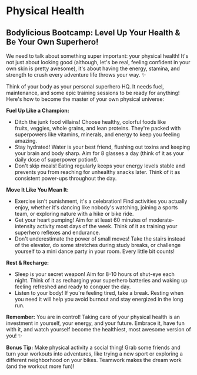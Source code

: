 <!-- ["Health", "Wellbeing", "Confidence"] -->

# Physical Health

## Bodylicious Bootcamp: Level Up Your Health & Be Your Own Superhero!

We need to talk about something super important: your physical health! It's not just about looking good (although, let's be real, feeling confident in your own skin is pretty awesome), it's about having the energy, stamina, and strength to crush every adventure life throws your way. ✨

Think of your body as your personal superhero HQ. It needs fuel, maintenance, and some epic training sessions to be ready for anything! Here's how to become the master of your own physical universe:

**Fuel Up Like a Champion:**

- Ditch the junk food villains! Choose healthy, colorful foods like fruits, veggies, whole grains, and lean proteins. They're packed with superpowers like vitamins, minerals, and energy to keep you feeling amazing.
- Stay hydrated! Water is your best friend, flushing out toxins and keeping your brain and body sharp. Aim for 8 glasses a day (think of it as your daily dose of superpower potion!).
- Don't skip meals! Eating regularly keeps your energy levels stable and prevents you from reaching for unhealthy snacks later. Think of it as consistent power-ups throughout the day.

**Move It Like You Mean It:**

- Exercise isn't punishment, it's a celebration! Find activities you actually enjoy, whether it's dancing like nobody's watching, joining a sports team, or exploring nature with a hike or bike ride.
- Get your heart pumping! Aim for at least 60 minutes of moderate-intensity activity most days of the week. Think of it as training your superhero reflexes and endurance.
- Don't underestimate the power of small moves! Take the stairs instead of the elevator, do some stretches during study breaks, or challenge yourself to a mini dance party in your room. Every little bit counts!

**Rest & Recharge:**

- Sleep is your secret weapon! Aim for 8-10 hours of shut-eye each night. Think of it as recharging your superhero batteries and waking up feeling refreshed and ready to conquer the day.
- Listen to your body! If you're feeling tired, take a break. Resting when you need it will help you avoid burnout and stay energized in the long run.

**Remember:** You are in control! Taking care of your physical health is an investment in yourself, your energy, and your future. Embrace it, have fun with it, and watch yourself become the healthiest, most awesome version of you! ✨

**Bonus Tip:** Make physical activity a social thing! Grab some friends and turn your workouts into adventures, like trying a new sport or exploring a different neighborhood on your bikes. Teamwork makes the dream work (and the workout more fun)!
